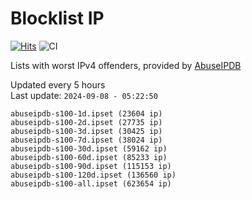 # Blocklist IP

[![Hits](https://hits.seeyoufarm.com/api/count/incr/badge.svg?url=https%3A%2F%2Fgithub.com%2Fborestad%2Fblocklist-ip%2F&count_bg=%2379C83D&title_bg=%23555555&icon=&icon_color=%23E7E7E7&title=hits&edge_flat=false)](https://hits.seeyoufarm.com)  ![CI](https://img.shields.io/github/workflow/status/borestad/blocklist-ip/CI?style=flat-square)

Lists with worst IPv4 offenders, provided by [AbuseIPDB](https://www.abuseipdb.com/)

<!-- FOOTER-PLACEHOLDER -->
Updated every 5 hours<br>
Last update: `2024-09-08 - 05:22:50`
```
abuseipdb-s100-1d.ipset (23604 ip)
abuseipdb-s100-2d.ipset (27735 ip)
abuseipdb-s100-3d.ipset (30425 ip)
abuseipdb-s100-7d.ipset (38024 ip)
abuseipdb-s100-30d.ipset (59162 ip)
abuseipdb-s100-60d.ipset (85233 ip)
abuseipdb-s100-90d.ipset (115153 ip)
abuseipdb-s100-120d.ipset (136560 ip)
abuseipdb-s100-all.ipset (623654 ip)
```
